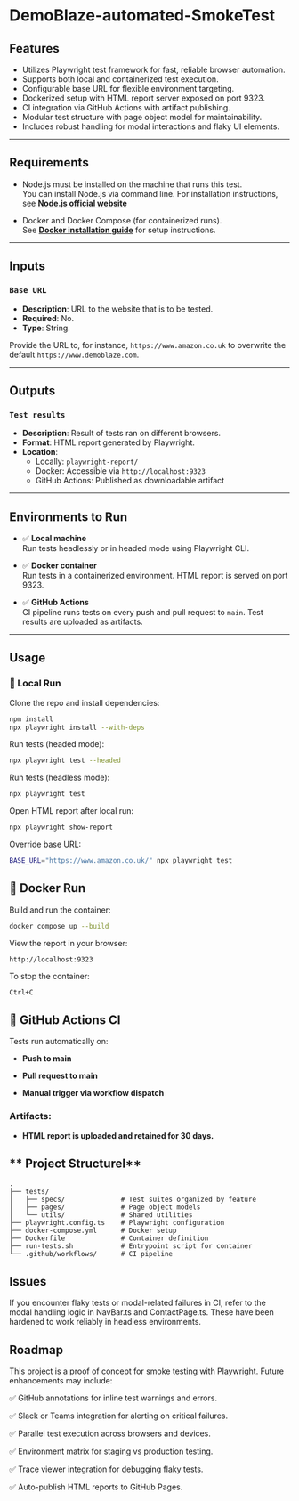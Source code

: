 # DemoBlaze-automated-SmokeTest

## **Features**

- Utilizes Playwright test framework for fast, reliable browser automation.
- Supports both local and containerized test execution.
- Configurable base URL for flexible environment targeting.
- Dockerized setup with HTML report server exposed on port 9323.
- CI integration via GitHub Actions with artifact publishing.
- Modular test structure with page object model for maintainability.
- Includes robust handling for modal interactions and flaky UI elements.

---

## **Requirements**

- Node.js must be installed on the machine that runs this test.  
  You can install Node.js via command line. For installation instructions, see [**Node.js official website**](https://nodejs.org/en/download)

- Docker and Docker Compose (for containerized runs).  
  See [**Docker installation guide**](https://docs.docker.com/get-docker/) for setup instructions.

---

## **Inputs**

### **`Base URL`**
- **Description**: URL to the website that is to be tested.  
- **Required**: No.  
- **Type**: String.

Provide the URL to, for instance, `https://www.amazon.co.uk` to overwrite the default `https://www.demoblaze.com`.

---

## **Outputs**

### **`Test results`**
- **Description**: Result of tests ran on different browsers.
- **Format**: HTML report generated by Playwright.
- **Location**:
  - Locally: `playwright-report/`
  - Docker: Accessible via `http://localhost:9323`
  - GitHub Actions: Published as downloadable artifact

---

## **Environments to Run**

- ✅ **Local machine**  
  Run tests headlessly or in headed mode using Playwright CLI.

- ✅ **Docker container**  
  Run tests in a containerized environment. HTML report is served on port 9323.

- ✅ **GitHub Actions**  
  CI pipeline runs tests on every push and pull request to `main`. Test results are uploaded as artifacts.

---

## **Usage**

### 🔧 Local Run

Clone the repo and install dependencies:

```bash
npm install
npx playwright install --with-deps
```
Run tests (headed mode):

```bash
npx playwright test --headed
```
Run tests (headless mode):

```bash
npx playwright test
```
Open HTML report after local run:

```bash
npx playwright show-report
```
Override base URL:

```bash
BASE_URL="https://www.amazon.co.uk/" npx playwright test
```
## **🐳 Docker Run**
Build and run the container:

```bash
docker compose up --build
```
View the report in your browser:

```Code
http://localhost:9323
```
To stop the container:

```bash
Ctrl+C
```
## **🚀 GitHub Actions CI**
Tests run automatically on:

- **Push to main**

- **Pull request to main**

- **Manual trigger via workflow dispatch**

### Artifacts:

- **HTML report is uploaded and retained for 30 days.**

## ** Project StructureI**

```Code
.
├── tests/
│   ├── specs/              # Test suites organized by feature
│   ├── pages/              # Page object models
│   └── utils/              # Shared utilities
├── playwright.config.ts    # Playwright configuration
├── docker-compose.yml      # Docker setup
├── Dockerfile              # Container definition
├── run-tests.sh            # Entrypoint script for container
└── .github/workflows/      # CI pipeline
```

## **Issues**
If you encounter flaky tests or modal-related failures in CI, refer to the modal handling logic in NavBar.ts and ContactPage.ts. These have been hardened to work reliably in headless environments.

## **Roadmap**
This project is a proof of concept for smoke testing with Playwright. Future enhancements may include:

✅ GitHub annotations for inline test warnings and errors.

✅ Slack or Teams integration for alerting on critical failures.

✅ Parallel test execution across browsers and devices.

✅ Environment matrix for staging vs production testing.

✅ Trace viewer integration for debugging flaky tests.

✅ Auto-publish HTML reports to GitHub Pages.